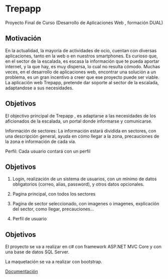 # Trepapp
Proyecto Final de Curso (Desarrollo de Aplicaciones Web , formación DUAL)

## Motivación

En la actualidad, la mayoría de actividades de ocio, cuentan con diversas aplicaciones, tanto en la web o en nuestros smartphones.
Es curioso que, en el sector de la escalada, es escasa la información que te pueda aportar internet, y la que hay, es muy dispersa, lo cual no resulta cómodo. 
Muchas veces, en el desarrollo de aplicaciones web, encontrar una solución a un problema, es un gran incentivo a creer que ese proyecto puede ser viable.
La aplicación web Trepapp, pretende dar soporte al sector de la escalada, adaptandose a sus necesidades. 

## Objetivos

El objectivo principal de Trepapp , es adaptarse a las necesidades de los aficionados de la escalada, un portal donde informarse y comunicarse. 

Información de sectores: La información estará dividida en sectores, con una descripción general, ayuda en cómo llegar a la zona, precauciones de la zona e información de cada vía. 

Perfil: Cada usuario contará con un perfil

## Objetivos

1. Login, realización de un sistema de usuarios, con un mínimo de datos obligatorios (correo, alias, password), y otros datos opcionales.

2. Pagina principal, con todos los sectores

3. Pagina de sector seleccionado, con imagenes o imagenes, explicación del sector, como llegar, precauciones…

4. Perfil de usuario


## Objetivos

El proyecto se va a realizar en c# con framework ASP.NET MVC  Core  y con una base de datos SQL Server. 

La maquetación se va a realizar con bootstrap.







[Documentación](https://drive.google.com/open?id=1_BZaD25pa-JCVoqYF9QxDR_pBboXQcvQAc5gdVmqjpE)
